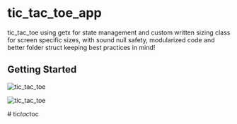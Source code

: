 # tic_tac_toe_app
tic_tac_toe using getx for state management and custom written sizing class for screen specific sizes, with sound null safety, modularized code and better folder struct keeping best practices in mind! 

## Getting Started
![tic_tac_toe](https://github.com/user-attachments/assets/db0a6c9f-0629-4a84-a215-46e34ea4caab)


![ tic_tac_toe](https://github.com/user-attachments/assets/d41233ef-93c3-4f42-a011-7e4e58c48418)


#   t i c _ t a c _ t o c 
 
 

